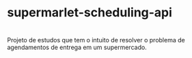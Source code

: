 # supermarlet-scheduling-api
#
Projeto de estudos que tem o intuito de resolver o problema de agendamentos de entrega em um supermercado.
